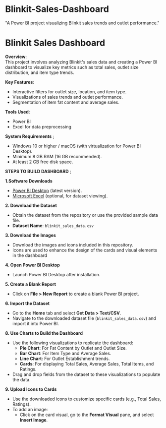 # Blinkit-Sales-Dashboard
"A Power BI project visualizing Blinkit sales trends and outlet performance."

# Blinkit Sales Dashboard  
**Overview**:  
This project involves analyzing Blinkit's sales data and creating a Power BI dashboard to visualize key metrics such as total sales, outlet size distribution, and item type trends.  

**Key Features**:  
- Interactive filters for outlet size, location, and item type.  
- Visualizations of sales trends and outlet performance.  
- Segmentation of item fat content and average sales.

**Tools Used**:  
- Power BI  
- Excel for data preprocessing

**System Requirements** ;

- Windows 10 or higher / macOS (with virtualization for Power BI Desktop).
- Minimum 8 GB RAM (16 GB recommended).
- At least 2 GB free disk space.

 **STEPS TO BUILD DASHBOARD** ;
  
  **1.Software Downloads**
- [Power BI Desktop](https://powerbi.microsoft.com/desktop/) (latest version).
- [Microsoft Excel](https://www.microsoft.com/en-us/microsoft-365/excel) (optional, for dataset viewing).

 **2. Download the Dataset**
- Obtain the dataset from the repository or use the provided sample data file.
- **Dataset Name**: `blinkit_sales_data.csv`

**3. Download the Images**
- Download the images and icons included in this repository.
- Icons are used to enhance the design of the cards and visual elements in the dashboard

**4. Open Power BI Desktop**
- Launch Power BI Desktop after installation.

**5. Create a Blank Report**
- Click on **File > New Report** to create a blank Power BI project.

**6. Import the Dataset**
- Go to the **Home** tab and select **Get Data > Text/CSV**.
- Navigate to the downloaded dataset file (`blinkit_sales_data.csv`) and import it into Power BI.

**8. Use Charts to Build the Dashboard**
- Use the following visualizations to replicate the dashboard:
  - **Pie Chart**: For Fat Content by Outlet and Outlet Size.
  - **Bar Chart**: For Item Type and Average Sales.
  - **Line Chart**: For Outlet Establishment trends.
  - **Cards**: For displaying Total Sales, Average Sales, Total Items, and Ratings.
- Drag and drop fields from the dataset to these visualizations to populate the data.

**9. Upload Icons to Cards**
- Use the downloaded icons to customize specific cards (e.g., Total Sales, Ratings).
- To add an image: 
  - Click on the card visual, go to the **Format Visual** pane, and select **Insert Image**.

